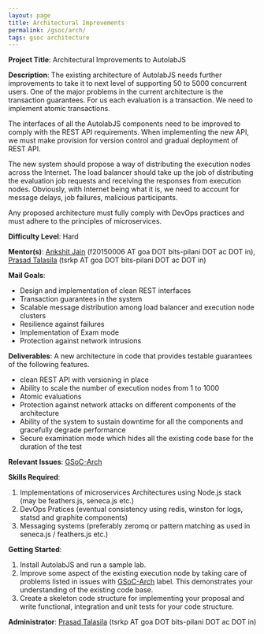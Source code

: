 ```yaml
---
layout: page
title: Architectural Improvements
permalink: /gsoc/arch/
tags: gsoc architecture
---
```

**Project Title**: Architectural Improvements to AutolabJS

**Description**:
The existing architecture of AutolabJS needs further improvements to take it to next level of supporting 50 to 5000 concurrent users. One of the major problems in the current architecture is the transaction guarantees. For us each evaluation is a transaction. We need to implement atomic transactions.

The interfaces of all the AutolabJS components need to be improved to comply with the REST API requirements. When implementing the new API, we must make provision for version control and gradual deployment of REST API.

The new system should propose a way of distributing the execution nodes across the Internet. The load balancer should take up the job of distributing the evaluation job requests and receiving the responses from execution nodes. Obviously, with Internet being what it is, we need to account for message delays, job failures, malicious participants.

Any proposed architecture must fully comply with DevOps practices and must adhere to the principles of microservices.

**Difficulty Level**: Hard

**Mentor(s)**: [Ankshit Jain](https://github.com/AnkshitJain) (f20150006 AT goa DOT bits-pilani DOT ac DOT in), [Prasad Talasila](https://github.com/prasadtalasila) (tsrkp AT goa DOT bits-pilani DOT ac DOT in)

**Mail Goals**:
* Design and implementation of clean REST interfaces
* Transaction guarantees in the system
* Scalable message distribution among load balancer and execution node clusters
* Resilience against failures
* Implementation of Exam mode
* Protection against network intrusions

**Deliverables**:
A new architecture in code that provides testable guarantees of the following features.
* clean REST API with versioning in place
* Ability to scale the number of execution nodes from 1 to 1000
* Atomic evaluations
* Protection against network attacks on different components of the architecture
* Ability of the system to sustain downtime for all the components and gracefully degrade performance
* Secure examination mode which hides all the existing code base for the duration of the test



**Relevant Issues**: [GSoC-Arch](https://github.com/AutolabJS/AutolabJS/labels/GSoC-Arch)

**Skills Required**:
1. Implementations of microservices Architectures using Node.js stack (may be feathers.js, seneca.js etc.)
1. DevOps Pratices (eventual consistency using redis, winston for logs, statsd and graphite components)
1. Messaging systems (preferably zeromq or pattern matching as used in seneca.js / feathers.js etc.)


**Getting Started**:
1. Install AutolabJS and run a sample lab.
1. Improve some aspect of the existing execution node by taking care of problems listed in issues with [GSoC-Arch](https://github.com/AutolabJS/AutolabJS/labels/GSoC-Arch) label. This demonstrates your understanding of the existing code base.
1. Create a skeleton code structure for implementing your proposal and write functional, integration and unit tests for your code structure.


**Administrator**: [Prasad Talasila](https://github.com/prasadtalasila) (tsrkp AT goa DOT bits-pilani DOT ac DOT in)
